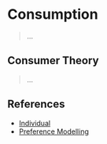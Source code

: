 # Consumption

> …

## Consumer Theory

> ...

## References

- [Individual](../../Unit/Individual.md)
- [Preference Modelling](../../../../../Locus-Instrumentorum/Consumer/Preference-Modelling.md)
